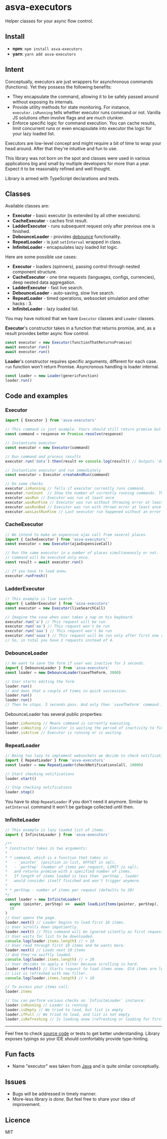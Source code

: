 # asva-executors

Helper classes for your async flow control.

## Install

* **npm**: `npm install asva-executors` 
* **yarn**: `yarn add asva-executors`

## Intent

Conceptually, executors are just wrappers for asynchronous commands (functions). Yet they possess the following benefits:

* They encapsulate the command, allowing it to be safely passed around without exposing its internals.
* Provide utility methods for state monitoring. For instance, `executor.isRunning` tells whether executor runs command or not. Vanilla JS solutions often involve flags and are much clunkier.
* Enforce specific logic for command execution. You can cache results, limit concurrent runs or even encapsulate into executor the logic for your lazy loaded list.

Executors are low-level concept and might require a bit of time to wrap your head around. After that they're intuitive and fun to use.

This library was not born on the spot and classes were used in various applications big and small by multiple developers for more than a year. Expect it to be reasonably refined and well thought.

Library is armed with TypeScript declarations and tests.

## Classes

Available classes are:

* **Executor** - basic executor (is extended by all other executors).
* **CacheExecutor** - caches first result.
* **LadderExecutor** - runs subsequent request only after previous one is finished.
* **DebounceLoader** - provides [debounce][debounce-article] functionality.
* **RepeatLoader** - is just `setInterval` wrapped in class.
* **InfiniteLoader** - encapsulates lazy loaded list logic.

Here are some possible use cases:

* **Executor** - loaders (spinners), passing control through nested component structure.
* **CacheExecutor** - one time requests (languages, configs, currencies), deep nested data aggregation.
* **LadderExecutor** - fast live search.
* **DebounceLoader** - auto-saving, slow live search.
* **RepeatLoader** - timed operations, websocket simulation and other hacks : 3.
* **InfiniteLoader** - lazy loaded list.

You may have noticed that we have `Executor` classes and `Loader` classes.  

**Executor**'s constructor takes in a function that returns promise, and, as a result provides better async flow control.
```javascript
const executor = new Executor(functionThatReturnsPromise)
await executor.run()
await executor.run()
```

**Loader**'s constructor requires specific arguments, different for each case. `run` function won't return Promise. Asyncronous handling is loader internal.
```javascript
const loader = new Loader(genericFunction)
loader.run()
```

## Code and examples

### Executor

```javascript
import { Executor } from 'asva-executors'

// This command is just example. Yours should still return promise but hopefully be more useful : 3.
const command = response => Promise.resolve(response)

// Instantiate executor
const executor = new Executor(command)

// Run command and process results
executor.run('data').then(result => console.log(result)) // Outputs 'data' to console

// Instantiate executor and run immediately
const executor = Executor.createAndRun(command)

// Do some checks
executor.isRunning // Tells if executor currently runs command.
executor.runCount  // Show the number of currently running commands. There could be more than one, yes.
executor.wasRun // Executor was run at least once
executor.wasRunFine // Executor was run without throwing error at least once
executor.wasRunBad // Executor was run with thrown error at least once
executor.wasLastRunFine // Last executor run happened without an error
``` 

### CacheExecutor

```javascript
// We intend to make an expensive ajax call from several places.
import { CacheExecutor } from 'asva-executors'
const executor = new Executor(ajaxExpensiveCall)

// Run the same executor in a number of places simultaneously or not. 
// Command will be executed only once.
const result = await executor.run()

// If you have to load anew.
executor.runFresh()
``` 

### LadderExecutor

```javascript
// This example is live search.
import { LadderExecutor } from 'asva-executors'
const executor = new Executor(liveSearchCall)

// Imagine the case when user takes a nap on his keyboard.
executor.run('a') // This request will be run
executor.run('aa') // This request won't be run
executor.run('aaa') // This request won't be run
executor.run('aaaa') // This request will be run only after first one resolves.
// So, in total you have 2 requests instead of 4.
``` 

### DebounceLoader

```javascript
// We want to save the form if user was inactive for 3 seconds.
import { DebounceLoader } from 'asva-executors'
const loader = new DebounceLoader(saveTheForm, 3000)

// User starts editing the form
loader.run()
// And does that a couple of times in quick succession.
loader.run()
loader.run()
// Then he stops. 3 seconds pass. And only then `saveTheForm` command is called.
``` 

DebounceLoader has several public properties:
```javascript
loader.isRunning // Means command is currently executing.
loader.isWaiting // Executor is waiting the period of inactivity to finish.
loader.isActive // Executor is running or is waiting. 
```

### RepeatLoader

```javascript
// Being too lazy to implement websockets we decide to check notifications every ten seconds.
import { RepeatLoader } from 'asva-executors'
const loader = new RepeatLoader(checkNotificationsCall, 10000)

// Start checking notifications
loader.start()

// Stop checking notifications
loader.stop()
``` 

You have to stop `RepeatLoader` if you don't need it anymore. Similar to `setInterval` command it won't be garbage collected until then.

### InfiniteLoader

```javascript
// This example is lazy loaded list of items.
import { InfiniteLoader } from 'asva-executors'

/**
* Constructor takes in two arguments:
* 
* * command, which is a function that takes in 
*   - `pointer` (position in list, OFFSET in sql),
*   - `perStep` (number of items per request, LIMIT in sql);
*   and returns promise with a specified number of items.
*   If length of items loaded is less than `perStep`, loader
*   would consider itself finished and won't trigger anymore. 
*   
* * perStep - number of items per request (defaults to 20)
*/
const loader = new InfiniteLoader(
  async (pointer, perStep) =>  await loadListItems(pointer, perStep), 
  10
)
// User opens the page.
loader.next() // Loader begins to load first 10 items.
// User scrolls down impatiently.
loader.next() // This command will be ignored silently as first request is still in progress.
// User waits for list to be downloaded.
console.log(loader.items.length) // > 10
// User read through first 10 items and he wants more.
loader.next() // Loads next 10 items
// And they're swiftly loaded.
console.log(loader.items.length) // > 20
// User decides to apply a filter because scrolling is hard.
loader.refresh() // Starts request to load items anew. Old items are left intact until request finishes.
// List is refreshed with new filter.
console.log(loader.items.length) // > 10

// To access your items call.
loader.items

// You can perform various checks on `InfiniteLoader` instance:
loader.isRunning // Loader is running
loader.isEmpty // We tried to load, but list is empty
loader.ifFull // We tried to load, and list is not empty
loader.isRefreshing // Is loading anew (refreshing or loading for first time).
```

-----------------------

Feel free to check [source code][source-code-link] or tests to get better understanding. Library exposes typings so your IDE should comfortably provide type-hinting. 

## Fun facts

* Name "executor" was taken from [Java][java-executor-url] and is quite similar conceptually.

## Issues

* Bugs will be addressed in timely manner.
* More-less library is *done*. But feel free to share your idea of improvement.

## Licence
MIT

[java-executor-url]: https://docs.oracle.com/javase/7/docs/api/java/util/concurrent/Executor.html
[debounce-article]: https://css-tricks.com/debouncing-throttling-explained-examples/
[source-code-link]: src/modules
